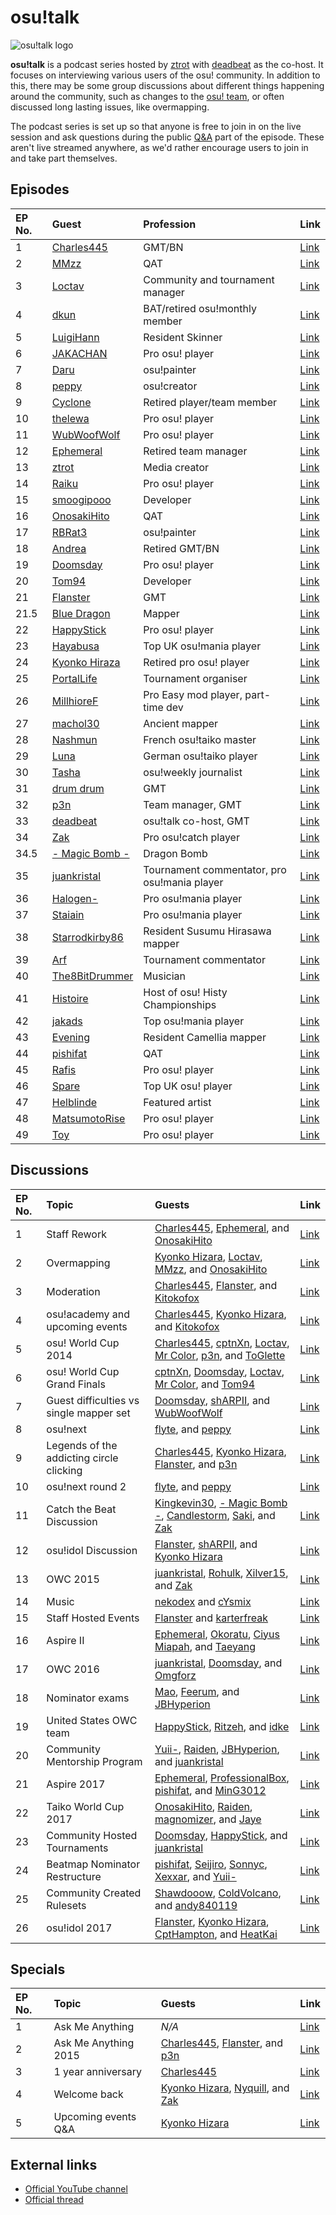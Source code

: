 # osu!talk

![](img/osu!talk.jpg "osu!talk logo")

**osu!talk** is a podcast series hosted by [ztrot](https://osu.ppy.sh/users/6347) with [deadbeat](https://osu.ppy.sh/users/128370) as the co-host. It focuses on interviewing various users of the osu! community. In addition to this, there may be some group discussions about different things happening around the community, such as changes to the [osu! team](/wiki/People/The_Team), or often discussed long lasting issues, like overmapping.

The podcast series is set up so that anyone is free to join in on the live session and ask questions during the public [Q&A](https://en.wikipedia.org/wiki/Q&A) part of the episode. These aren't live streamed anywhere, as we'd rather encourage users to join in and take part themselves.

## Episodes

| EP No. | Guest | Profession | Link |
| :-- | :-- | :-- | :-- |
| 1 | [Charles445](https://osu.ppy.sh/users/85000) | GMT/BN | [Link](https://www.youtube.com/watch?v=e8lhBtcPbjw) |
| 2 | [MMzz](https://osu.ppy.sh/users/128993) | QAT | [Link](https://www.youtube.com/watch?v=fBBQ4bwNZcY) |
| 3 | [Loctav](https://osu.ppy.sh/users/71366) | Community and tournament manager | [Link](https://www.youtube.com/watch?v=gxZtxmUvDoQ) |
| 4 | [dkun](https://osu.ppy.sh/users/154400) | BAT/retired osu!monthly member | [Link](https://www.youtube.com/watch?v=_nFI71fG7-c) |
| 5 | [LuigiHann](https://osu.ppy.sh/users/1079) | Resident Skinner | [Link](https://www.youtube.com/watch?v=OVjq9ko83t0) |
| 6 | [JAKACHAN](https://osu.ppy.sh/users/718696) | Pro osu! player | [Link](https://www.youtube.com/watch?v=WXFMggx94e0) |
| 7 | [Daru](https://osu.ppy.sh/users/32480) | osu!painter | [Link](https://www.youtube.com/watch?v=eBFaLRXmfYc) |
| 8 | [peppy](https://osu.ppy.sh/users/2) | osu!creator | [Link](https://www.youtube.com/watch?v=x7vdW5uZutU) |
| 9 | [Cyclone](https://osu.ppy.sh/users/18589) | Retired player/team member  | [Link](https://www.youtube.com/watch?v=jPUSY0FMw2E) |
| 10 | [thelewa](https://osu.ppy.sh/users/475021) | Pro osu! player | [Link](https://www.youtube.com/watch?v=N7P-J-5LJzk) |
| 11 | [WubWoofWolf](https://osu.ppy.sh/users/39828) | Pro osu! player | [Link](https://www.youtube.com/watch?v=XYzKlfvQt-w) |
| 12 | [Ephemeral](https://osu.ppy.sh/users/102335) | Retired team manager | [Link](https://www.youtube.com/watch?v=eXWmjo0-oyM) |
| 13 | [ztrot](https://osu.ppy.sh/users/6347) | Media creator | [Link](https://www.youtube.com/watch?v=8COmLt0IBRs) |
| 14 | [Raiku](https://osu.ppy.sh/users/1525538) | Pro osu! player | [Link](https://www.youtube.com/watch?v=5P9FaFrS0CM) |
| 15 | [smoogipooo](https://osu.ppy.sh/users/1040328) | Developer | [Link](https://www.youtube.com/watch?v=vG1yx1xVQsk) |
| 16 | [OnosakiHito](https://osu.ppy.sh/users/290128) | QAT | [Link](https://www.youtube.com/watch?v=ZYby7r3YNPg) |
| 17 | [RBRat3](https://osu.ppy.sh/users/307202) | osu!painter | [Link](https://www.youtube.com/watch?v=kSotXmkCN4I) |
| 18 | [Andrea](https://osu.ppy.sh/users/33599) | Retired GMT/BN | [Link](https://www.youtube.com/watch?v=dKEOVBiljdc) |
| 19 | [Doomsday](https://osu.ppy.sh/users/18983) | Pro osu! player | [Link](https://www.youtube.com/watch?v=0C74QeEcn_4) |
| 20 | [Tom94](https://osu.ppy.sh/users/1857058) | Developer | [Link](https://www.youtube.com/watch?v=ONnUrG4jrto) |
| 21 | [Flanster](https://osu.ppy.sh/users/447818) | GMT | [Link](https://www.youtube.com/watch?v=nvGP5x9ZseM) |
| 21.5 | [Blue Dragon](https://osu.ppy.sh/users/19048) | Mapper | [Link](https://puu.sh/cmOO3/a737a268da.mp3) |
| 22 | [HappyStick](https://osu.ppy.sh/users/256802) | Pro osu! player | [Link](https://www.youtube.com/watch?v=zhAHOreuYp4) |
| 23 | [Hayabusa](https://osu.ppy.sh/users/3104108) | Top UK osu!mania player | [Link](https://www.youtube.com/watch?v=1C102Zzuyzg) |
| 24 | [Kyonko Hiraza](https://osu.ppy.sh/users/444868) | Retired pro osu! player | [Link](https://www.youtube.com/watch?v=6RhBqhhn9F0) |
| 25 | [PortalLife](https://osu.ppy.sh/users/929134) | Tournament organiser | [Link](https://www.youtube.com/watch?v=odGwuBwqcmc) |
| 26 | [MillhioreF](https://osu.ppy.sh/users/941094) | Pro Easy mod player, part-time dev | [Link](https://www.youtube.com/watch?v=dO3kv8nutSI) |
| 27 | [machol30](https://osu.ppy.sh/users/5772) | Ancient mapper | [Link](https://www.youtube.com/watch?v=PR-ItQJLQTE) |
| 28 | [Nashmun](https://osu.ppy.sh/users/49031) | French osu!taiko master | [Link](https://www.youtube.com/watch?v=C8I81f2Gw1s) |
| 29 | [Luna](https://osu.ppy.sh/users/588007) | German osu!taiko player | [Link](https://www.youtube.com/watch?v=5akyzJuLLFI) |
| 30 | [Tasha](https://osu.ppy.sh/users/1031958) | osu!weekly journalist | [Link](https://www.youtube.com/watch?v=9-TDEjfL1YQ) |
| 31 | [drum drum](https://osu.ppy.sh/users/4435526) | GMT | [Link](https://www.youtube.com/watch?v=Pna9rIzlZKk) |
| 32 | [p3n](https://osu.ppy.sh/users/123703) | Team manager, GMT | [Link](https://www.youtube.com/watch?v=stWmOmJgmLE) |
| 33 | [deadbeat](https://osu.ppy.sh/users/128370) | osu!talk co-host, GMT | [Link](https://www.youtube.com/watch?v=LwsWUi94GmM) |
| 34 | [Zak](https://osu.ppy.sh/users/1375955) | Pro osu!catch player | [Link](https://www.youtube.com/watch?v=VQ7MIshcA-E) |
| 34.5 | [- Magic Bomb -](https://osu.ppy.sh/users/3071175) | Dragon Bomb | [Link](https://www.dropbox.com/s/zvc6jlb6zitepag/Dragon%20Bomb.mp3) |
| 35 | [juankristal](https://osu.ppy.sh/users/443656) | Tournament commentator, pro osu!mania player | [Link](https://www.youtube.com/watch?v=YiVCO2U4DLo) |
| 36 | [Halogen-](https://osu.ppy.sh/users/169992) | Pro osu!mania player | [Link](https://www.youtube.com/watch?v=5E02YK5mNRk) |
| 37 | [Staiain](https://osu.ppy.sh/users/86188) | Pro osu!mania player | [Link](https://www.youtube.com/watch?v=_SJA69rqB6w) |
| 38 | [Starrodkirby86](https://osu.ppy.sh/users/410) | Resident Susumu Hirasawa mapper | [Link](https://www.youtube.com/watch?v=54VUzflrXws) |
| 39 | [Arf](https://osu.ppy.sh/users/3716999) | Tournament commentator | [Link](https://www.youtube.com/watch?v=K9_4nzs5idM) |
| 40 | [The8BitDrummer](https://www.twitch.tv/the8bitdrummer/profile) | Musician | [Link](https://www.youtube.com/watch?v=tuOv9E9QkJA) |
| 41 | [Histoire](https://osu.ppy.sh/users/3801463) | Host of osu! Histy Championships | [Link](https://www.youtube.com/watch?v=3Q1ygMaAb7g) |
| 42 | [jakads](https://osu.ppy.sh/users/259972) | Top osu!mania player | [Link](https://www.youtube.com/watch?v=MXx6oknK6c8) |
| 43 | [Evening](https://osu.ppy.sh/users/2193881) | Resident Camellia mapper | [Link](https://www.youtube.com/watch?v=gHKzBz8hcoE) |
| 44 | [pishifat](https://osu.ppy.sh/users/3178418) | QAT | [Link](https://www.youtube.com/watch?v=YseljuHjmLo) |
| 45 | [Rafis](https://osu.ppy.sh/users/2558286) | Pro osu! player | [Link](https://www.youtube.com/watch?v=wKhuovIMa8k) |
| 46 | [Spare](https://osu.ppy.sh/users/2204373) | Top UK osu! player | [Link](https://www.youtube.com/watch?v=MTWgwsIxPRc) |
| 47 | [Helblinde](https://osu.ppy.sh/users/48053) | Featured artist | [Link](https://www.youtube.com/watch?v=cviwU4xkM-w) |
| 48 | [MatsumotoRise](https://osu.ppy.sh/users/672726) | Pro osu! player | [Link](https://www.youtube.com/watch?v=8-3d2ZHw2O4) |
| 49 | [Toy](https://osu.ppy.sh/users/2757689) | Pro osu! player | [Link](https://www.youtube.com/watch?v=lI8mIJLOu_k) |

## Discussions

| EP No. | Topic | Guests | Link |
| :-- | :-- | :-- | :-- |
| 1 | Staff Rework | [Charles445](https://osu.ppy.sh/users/85000), [Ephemeral](https://osu.ppy.sh/users/102335), and [OnosakiHito](https://osu.ppy.sh/users/290128) | [Link](https://www.youtube.com/watch?v=c10Jiq1xZus) |
| 2 | Overmapping | [Kyonko Hizara](https://osu.ppy.sh/users/444868), [Loctav](https://osu.ppy.sh/users/71366), [MMzz](https://osu.ppy.sh/users/128993), and [OnosakiHito](https://osu.ppy.sh/users/290128) | [Link](https://www.youtube.com/watch?v=RepSYE3hN3A) |
| 3 | Moderation | [Charles445](https://osu.ppy.sh/users/85000), [Flanster](https://osu.ppy.sh/users/447818), and [Kitokofox](https://osu.ppy.sh/users/1815420) | [Link](https://www.youtube.com/watch?v=C1hvpnW5A7k) |
| 4 | osu!academy and upcoming events | [Charles445](https://osu.ppy.sh/users/85000), [Kyonko Hizara](https://osu.ppy.sh/users/444868), and [Kitokofox](https://osu.ppy.sh/users/1815420) | [Link](https://www.youtube.com/watch?v=-N44vLwJ9oM) |
| 5 | osu! World Cup 2014 | [Charles445](https://osu.ppy.sh/users/85000), [cptnXn](https://osu.ppy.sh/users/495272), [Loctav](https://osu.ppy.sh/users/71366), [Mr Color](https://osu.ppy.sh/users/116078), [p3n](https://osu.ppy.sh/users/123703), and [ToGlette](https://osu.ppy.sh/users/1076236) | [Link](https://www.youtube.com/watch?v=Tl0E8vqubjw) |
| 6 | osu! World Cup Grand Finals | [cptnXn](https://osu.ppy.sh/users/495272), [Doomsday](https://osu.ppy.sh/users/18983), [Loctav](https://osu.ppy.sh/users/71366), [Mr Color](https://osu.ppy.sh/users/116078), and [Tom94](https://osu.ppy.sh/users/1857058) | [Link](https://www.youtube.com/watch?v=bl63NpUz_T8) |
| 7 | Guest difficulties vs single mapper set | [Doomsday](https://osu.ppy.sh/users/18983), [shARPII](https://osu.ppy.sh/users/776257), and [WubWoofWolf](https://osu.ppy.sh/users/39828) | [Link](https://www.youtube.com/watch?v=OMsHFRS662k) |
| 8 | osu!next | [flyte](https://osu.ppy.sh/users/3103765), and [peppy](https://osu.ppy.sh/users/2) | [Link](https://www.youtube.com/watch?v=jBUNIDa427Q) |
| 9 | Legends of the addicting circle clicking | [Charles445](https://osu.ppy.sh/users/85000), [Kyonko Hizara](https://osu.ppy.sh/users/444868), [Flanster](https://osu.ppy.sh/users/447818), and [p3n](https://osu.ppy.sh/users/123703) | [Link](https://www.youtube.com/watch?v=tIEuc4DK_nM) |
| 10 | osu!next round 2 | [flyte](https://osu.ppy.sh/users/3103765), and [peppy](https://osu.ppy.sh/users/2) | [Link](https://www.youtube.com/watch?v=tICLLkOlpno) |
| 11 | Catch the Beat Discussion | [Kingkevin30](https://osu.ppy.sh/users/564334), [- Magic Bomb -](https://osu.ppy.sh/users/3071175), [Candlestorm](https://osu.ppy.sh/users/6115166), [Saki](https://osu.ppy.sh/users/3026611), and [Zak](https://osu.ppy.sh/users/1375955) | [Link](https://www.youtube.com/watch?v=1SvUNLkcoQg) |
| 12 | osu!idol Discussion | [Flanster](https://osu.ppy.sh/users/447818), [shARPII](https://osu.ppy.sh/users/776257), and [Kyonko Hizara](https://osu.ppy.sh/users/444868) | [Link](https://www.youtube.com/watch?v=gwtlGM1GpWM) |
| 13 | OWC 2015 | [juankristal](https://osu.ppy.sh/users/443656), [Rohulk](https://osu.ppy.sh/users/3219026), [Xilver15](https://osu.ppy.sh/users/3099689), and [Zak](https://osu.ppy.sh/users/1375955) | [Link](https://www.youtube.com/watch?v=vwIPweKIH-Y) |
| 14 | Music | [nekodex](https://osu.ppy.sh/users/102) and [cYsmix](https://osu.ppy.sh/users/272870) | [Link](https://www.youtube.com/watch?v=qRnPEdVf4hU) |
| 15 | Staff Hosted Events | [Flanster](https://osu.ppy.sh/users/447818) and [karterfreak](https://osu.ppy.sh/users/1031958) | [Link](https://www.youtube.com/watch?v=9EZBbmNYHaM) |
| 16 | Aspire II | [Ephemeral](https://osu.ppy.sh/users/102335), [Okoratu](https://osu.ppy.sh/users/1623405), [Ciyus Miapah](https://osu.ppy.sh/users/2805457), and [Taeyang](https://osu.ppy.sh/users/2732340) | [Link](https://www.youtube.com/watch?v=h5_QV1hTdVk) |
| 17 | OWC 2016 | [juankristal](https://osu.ppy.sh/users/443656), [Doomsday](https://osu.ppy.sh/users/18983), and [Omgforz](https://osu.ppy.sh/users/578943) | [Link](https://www.youtube.com/watch?v=6TFaY-2L4QE) |
| 18 | Nominator exams | [Mao](https://osu.ppy.sh/users/2204515), [Feerum](https://osu.ppy.sh/users/4815717), and [JBHyperion](https://osu.ppy.sh/users/4879508) | [Link](https://www.youtube.com/watch?v=rV0gR3ctmBU) |
| 19 | United States OWC team | [HappyStick](https://osu.ppy.sh/users/256802), [Ritzeh](https://osu.ppy.sh/users/1028387), and [idke](https://osu.ppy.sh/users/4650315) | [Link](https://www.youtube.com/watch?v=9fsfdfBFsI8) |
| 20 | Community Mentorship Program | [Yuii-](https://osu.ppy.sh/users/2935923), [Raiden](https://osu.ppy.sh/users/2239480), [JBHyperion](https://osu.ppy.sh/users/4879508), and [juankristal](https://osu.ppy.sh/users/443656) | [Link](https://www.youtube.com/watch?v=yseX90wmD5E) |
| 21 | Aspire 2017 | [Ephemeral](https://osu.ppy.sh/users/102335), [ProfessionalBox](https://osu.ppy.sh/users/3250792), [pishifat](https://osu.ppy.sh/users/3178418), and [MinG3012](https://osu.ppy.sh/users/1583218) | [Link](https://www.youtube.com/watch?v=MyfupLRh1Io) |
| 22 | Taiko World Cup 2017 | [OnosakiHito](https://osu.ppy.sh/users/290128), [Raiden](https://osu.ppy.sh/users/2239480), [magnomizer](https://osu.ppy.sh/users/1893718), and [Jaye](https://osu.ppy.sh/users/4841352) | [Link](https://www.youtube.com/watch?v=3RXemratCb8) |
| 23 | Community Hosted Tournaments | [Doomsday](https://osu.ppy.sh/users/18983), [HappyStick](https://osu.ppy.sh/users/256802), and [juankristal](https://osu.ppy.sh/users/443656) | [Link](https://www.youtube.com/watch?v=rqCvZq50MBc) |
| 24 | Beatmap Nominator Restructure | [pishifat](https://osu.ppy.sh/users/3178418), [Seijiro](https://osu.ppy.sh/users/2581696), [Sonnyc](https://osu.ppy.sh/users/11771), [Xexxar](https://osu.ppy.sh/users/2773526), and [Yuii-](https://osu.ppy.sh/users/2935923) | [Link](https://www.youtube.com/watch?v=Va0cHczm8Mk) |
| 25 | Community Created Rulesets | [Shawdooow](https://osu.ppy.sh/users/7726082), [ColdVolcano](https://osu.ppy.sh/users/7492333), and [andy840119](https://osu.ppy.sh/users/1030492) | [Link](https://www.youtube.com/watch?v=0nuLwWejdII) |
| 26 | osu!idol 2017 | [Flanster](https://osu.ppy.sh/users/447818), [Kyonko Hizara](https://osu.ppy.sh/users/444868), [CptHampton](https://osu.ppy.sh/users/3200587), and [HeatKai](https://osu.ppy.sh/users/332555) | [Link](https://www.youtube.com/watch?v=Xz2R18xeqhI) |

## Specials

| EP No. | Topic | Guests | Link |
| :-- | :-- | :-- | :-- |
| 1 | Ask Me Anything | *N/A* | [Link](https://www.youtube.com/watch?v=A0xqa-vBPgY) |
| 2 | Ask Me Anything 2015 | [Charles445](https://osu.ppy.sh/users/85000), [Flanster](https://osu.ppy.sh/users/447818), and [p3n](https://osu.ppy.sh/users/123703) | [Link](https://www.youtube.com/watch?v=a9An8cD18Co) |
| 3 | 1 year anniversary | [Charles445](https://osu.ppy.sh/users/85000) | [Link](https://www.youtube.com/watch?v=AHU7RgGCB50) |
| 4 | Welcome back | [Kyonko Hizara](https://osu.ppy.sh/users/444868), [Nyquill](https://osu.ppy.sh/users/682935), and [Zak](https://osu.ppy.sh/users/1375955) | [Link](https://www.youtube.com/watch?v=mxXNNH5bnU4) |
| 5 | Upcoming events Q&A | [Kyonko Hizara](https://osu.ppy.sh/users/444868) | [Link](https://www.youtube.com/watch?v=-f9hGuNC4Jg) |

## External links

- [Official YouTube channel](https://www.youtube.com/user/osuacademy/videos)
- [Official thread](https://osu.ppy.sh/community/forums/topics/225111)
